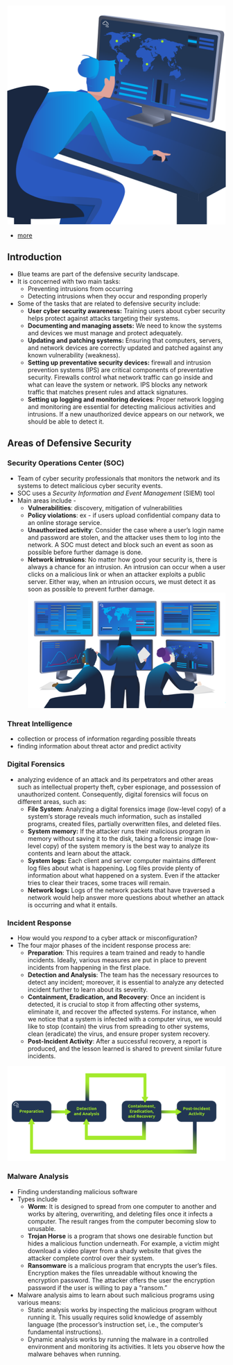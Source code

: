 ![](Pasted%20image%2020241031152800.png)
- [more](https://tryhackme.com/r/room/defensivesecurityintro)

## Introduction

- Blue teams are part of the defensive security landscape.
- It is concerned with two main tasks:
	- Preventing intrusions from occurring
	- Detecting intrusions when they occur and responding properly
- Some of the tasks that are related to defensive security include:
	- **User cyber security awareness:** Training users about cyber security helps protect against attacks targeting their systems.
	- **Documenting and managing assets:** We need to know the systems and devices we must manage and protect adequately.
	- **Updating and patching systems:** Ensuring that computers, servers, and network devices are correctly updated and patched against any known vulnerability (weakness).
	- **Setting up preventative security devices:** firewall and intrusion prevention systems (IPS) are critical components of preventative security. Firewalls control what network traffic can go inside and what can leave the system or network. IPS blocks any network traffic that matches present rules and attack signatures.
	- **Setting up logging and monitoring devices**: Proper network logging and monitoring are essential for detecting malicious activities and intrusions. If a new unauthorized device appears on our network, we should be able to detect it.
## Areas of Defensive Security

### Security Operations Center (SOC)

- Team of cyber security professionals that monitors the network and its systems to detect malicious cyber security events.
- SOC uses a _Security Information and Event Management_ (SIEM) tool
- Main areas include -
	- **Vulnerabilities**: discovery, mitigation of vulnerabilities
	- **Policy violations**: ex - if users upload confidential company data to an online storage service.
	- **Unauthorized activity**: Consider the case where a user’s login name and password are stolen, and the attacker uses them to log into the network. A SOC must detect and block such an event as soon as possible before further damage is done.
	- **Network intrusions**: No matter how good your security is, there is always a chance for an intrusion. An intrusion can occur when a user clicks on a malicious link or when an attacker exploits a public server. Either way, when an intrusion occurs, we must detect it as soon as possible to prevent further damage.
![](Pasted%20image%2020241031153632.png)

### Threat Intelligence

- collection or process of information regarding possible threats
- finding information about threat actor and predict activity

### Digital Forensics

- analyzing evidence of an attack and its perpetrators and other areas such as intellectual property theft, cyber espionage, and possession of unauthorized content. Consequently, digital forensics will focus on different areas, such as:
	- **File System**: Analyzing a digital forensics image (low-level copy) of a system’s storage reveals much information, such as installed programs, created files, partially overwritten files, and deleted files.
	- **System memory:** If the attacker runs their malicious program in memory without saving it to the disk, taking a forensic image (low-level copy) of the system memory is the best way to analyze its contents and learn about the attack.
	- **System logs:** Each client and server computer maintains different log files about what is happening. Log files provide plenty of information about what happened on a system. Even if the attacker tries to clear their traces, some traces will remain.
	- **Network logs:** Logs of the network packets that have traversed a network would help answer more questions about whether an attack is occurring and what it entails.
### Incident Response

- How would you _respond_ to a cyber attack or misconfiguration?
- The four major phases of the incident response process are:
	- **Preparation**: This requires a team trained and ready to handle incidents. Ideally, various measures are put in place to prevent incidents from happening in the first place.
	- **Detection and Analysis**: The team has the necessary resources to detect any incident; moreover, it is essential to analyze any detected incident further to learn about its severity.
	- **Containment, Eradication, and Recovery**: Once an incident is detected, it is crucial to stop it from affecting other systems, eliminate it, and recover the affected systems. For instance, when we notice that a system is infected with a computer virus, we would like to stop (contain) the virus from spreading to other systems, clean (eradicate) the virus, and ensure proper system recovery.
	- **Post-Incident Activity**: After a successful recovery, a report is produced, and the lesson learned is shared to prevent similar future incidents.

![](Pasted%20image%2020241031155732.png)
### Malware Analysis

- Finding understanding malicious software
- Types include
	- **Worm**:  It is designed to spread from one computer to another and works by altering, overwriting, and deleting files once it infects a computer. The result ranges from the computer becoming slow to unusable.
	- **Trojan Horse** is a program that shows one desirable function but hides a malicious function underneath. For example, a victim might download a video player from a shady website that gives the attacker complete control over their system.
	- **Ransomware** is a malicious program that encrypts the user’s files. Encryption makes the files unreadable without knowing the encryption password. The attacker offers the user the encryption password if the user is willing to pay a “ransom.”
- Malware analysis aims to learn about such malicious programs using various means:
	- Static analysis works by inspecting the malicious program without running it. This usually requires solid knowledge of assembly language (the processor’s instruction set, i.e., the computer’s fundamental instructions).
	- Dynamic analysis works by running the malware in a controlled environment and monitoring its activities. It lets you observe how the malware behaves when running.